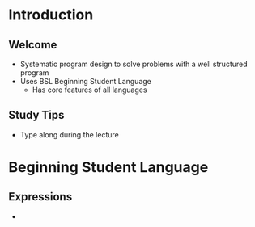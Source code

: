 # Introduction

## Welcome

* Systematic program design to solve problems with a well structured program
* Uses BSL Beginning Student Language
    * Has core features of all languages
## Study Tips

* Type along during the lecture

# Beginning Student Language

## Expressions

* 
